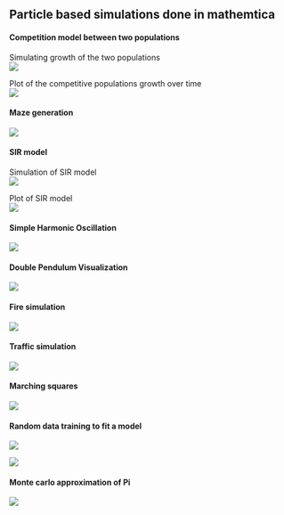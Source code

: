 ## Particle based simulations done in mathemtica

#### Competition model between two populations

Simulating growth of the two populations  
![](https://github.com/yakeen15/amps/blob/main/simulations/Particle-based-simulations-main/Competition%20model/New%20folder/test_gif(1).gif)

Plot of the competitive populations growth over time  
![](https://github.com/yakeen15/amps/blob/main/simulations/Particle-based-simulations-main/Competition%20model/New%20folder/test_gif(2).gif)  

#### Maze generation  
![](https://github.com/yakeen15/amps/blob/main/simulations/Particle-based-simulations-main/Maze%20generator%20with%20prequisites%20and%20others/Maze%20generation/test_gif(2).gif?raw=true)

#### SIR model  

Simulation of SIR model  
![](https://github.com/yakeen15/amps/blob/main/simulations/Particle-based-simulations-main/SIR%20model%20simulation/SIR_sim.gif)  

Plot of SIR model  
![](https://github.com/yakeen15/amps/blob/main/simulations/Particle-based-simulations-main/SIR%20model%20simulation/SIR_model.gif)  

#### Simple Harmonic Oscillation  
![](https://github.com/yakeen15/amps/blob/main/simulations/Particle-based-simulations-main/Simple%20harmonic%20oscillation/anim/SHO%20visualization.gif)  

 #### Double Pendulum Visualization
![](https://github.com/yakeen15/amps/blob/main/simulations/Particle-based-simulations-main/Simple%20harmonic%20oscillation/anim/Double%20pendulum%20visualization.gif)

#### Fire simulation  
![](https://github.com/yakeen15/amps/blob/main/simulations/Particle-based-simulations-main/fire%20simulation/fire%20(1).gif)  

#### Traffic simulation
![](https://github.com/yakeen15/amps/blob/main/simulations/Particle-based-simulations-main/Traffic%20model%20.nb/test_gif(4).gif)
#### Marching squares
![](https://github.com/yakeen15/amps/blob/main/simulations/Particle-based-simulations-main/Marching%20squares/test_gif.gif)
#### Random data training to fit a model 
![](https://github.com/yakeen15/amps/blob/main/simulations/Particle-based-simulations-main/Machine%20learning%20projects/SVD%20data%20train/test_gif(4).gif)

![](https://github.com/yakeen15/amps/blob/main/simulations/Particle-based-simulations-main/Machine%20learning%20projects/SVD%20data%20train/test_gif(1).gif)
#### Monte carlo approximation of Pi
![](https://github.com/yakeen15/amps/blob/main/simulations/Particle-based-simulations-main/monte%20carlo%20pi%20approximation/test_gif(4).gif)
